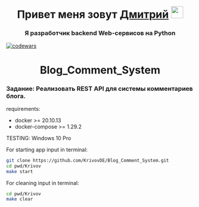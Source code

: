 <h1 align="center">Привет меня зовут <a href="https://hh.ru/resume/599c836eff09c7095b0039ed1f38346362486d" target="_blank">Дмитрий</a> 
<img src="https://github.com/blackcater/blackcater/raw/main/images/Hi.gif" height="32"/></h1>
<h3 align="center">Я разработчик backend Web-сервисов на Python</h3> 

[![codewars](https://www.codewars.com/users/Dmitrii%20Krivov/badges/large)](https://www.codewars.com/users/Dmitrii%20Krivov)
<h1 align="center">Blog_Comment_System</h1>

<h3> Задание: Реализовать REST API для системы комментариев блога.</h3>

requirements:
- docker >= 20.10.13
- docker-compose >= 1.29.2

TESTING: Windows 10 Pro

For starting app input in terminal:
```bash
git clone https://github.com/KrivovDE/Blog_Comment_System.git
cd pwd/Krivov
make start
```

For cleaning input in terminal:
```bash
cd pwd/Krivov
make clear
```

